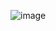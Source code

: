 ![image](https://github.com/gryrryfh/web-programming/assets/50912987/cafa3934-0f6c-4617-8aeb-312242276831)

